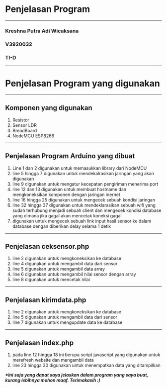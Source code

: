 <h1>Penjelasan Program</h1>
<hr>
<h3>Kreshna Putra Adi Wicaksana</h3>
<h3>V3920032</h3>
<h3>TI-D</h3>
<hr>
<h1>Penjelasan Program yang digunakan</h1>
<hr>
<h2>Komponen yang digunakan</h2>
<ol>
  <li>Resistor</li>
  <li>Sensor LDR</li>
  <li>BreadBoard</li>
  <li>NodeMCU ESP8266</li>
</ol>
<hr>

<h2>Penjelasan Program Arduino yang dibuat</h2>
<ol>
  <li>Line 1 dan 2 digunakan untuk memasukkan library dari NodeMCU</li>
  <li>line 5 hingga 7 digunakan untuk mendekalrasikan jaringan yang akan digunakan</li>
  <li>line 9 digunakan untuk mengatur kecepatan pengiriman menerima port</li>
  <li>line 12 dan 13 digunakan untuk membuat hostname dan mengkoneksikan komponen dengan jaringan inernet</li>
  <li>line 16 hingga 25 digunakan untuk mengecek sebuah kondisi jaringan</li>
  <li>line 32 hingga 37 digunakan untuk mendeklarasikan sebuah wifi yang sudah terhubung menjadi sebuah client dan mengecek kondisi database yang dimana jika gagal akan mencetak koneksi gagal</li>
  <li>digunakan untuk mengecek sebuah link input hasil sensor ke dalam database dengan diberikan delay selama 1 detik</li>
</ol>
<hr>

<h2>Penjelasan ceksensor.php</h2>
<ol>
  <li>line 2 digunakan untuk mengkoneksikan ke database</li>
  <li>line 4 digunakan untuk mengambil data dari sensor</li>
  <li>line 5 digunakan untuk mengambil data array</li>
  <li>line 6 digunakan untuk mengambil nilai sensor dengan array</li>
  <li>line 8 digunakan untuk mencetak nilai</li>
</ol>
<hr>

<h2>Penjelasan kirimdata.php</h2>
<ol>
  <li>line 2 digunakan untuk mengkoneksikan ke database</li>
  <li>line 5 digunakan untuk mengambil data dari sensor</li>
  <li>line 7 digunakan untuk mengupdate data ke database</li>
</ol>
<hr>

<h2>Penjelasan index.php</h2>
<ol>
  <li>pada line 12 hingga 18 ini berupa script javascript yang digunakan untuk merefresh website dan mengambil data</li>
  <li>line 23 hingga 30 digunakan untuk menempatkan data yang ditampilkan</li>
</ol>

<b><i>*Ini saja yang dapat saya jelaskan dalam program yang saya buat, kurang lebihnya mohon maaf. Terimakasih :)</i></b>
